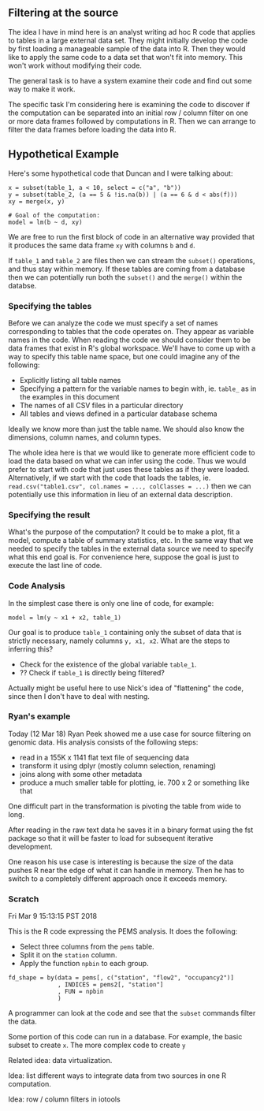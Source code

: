 ## Filtering at the source

The idea I have in mind here is an analyst writing ad hoc R code that
applies to tables in a large external data set. They might initially
develop the code by first loading a manageable sample of the data into R.
Then they would like to apply the same code to a data set that won't fit
into memory. This won't work without modifying their code.

The general task is to have a system examine their code and find out some
way to make it work.

The specific task I'm considering here is examining the code to discover if
the computation can be separated into an initial row / column filter on one
or more data frames followed by computations in R. Then we can arrange to
filter the data frames before loading the data into R.


## Hypothetical Example

Here's some hypothetical code that Duncan and I were talking about:

```{R}
x = subset(table_1, a < 10, select = c("a", "b"))
y = subset(table_2, (a == 5 & !is.na(b)) | (a == 6 & d < abs(f)))
xy = merge(x, y)

# Goal of the computation:
model = lm(b ~ d, xy)
```

We are free to run the first block of code in an alternative way provided
that it produces the same data frame `xy` with columns `b` and `d`.

If `table_1` and `table_2` are files then we can stream the
`subset()` operations, and thus stay within memory. If these tables are
coming from a database then we can potentially run both the `subset()` and
the `merge()` within the databse.


### Specifying the tables

Before we can analyze the code we must specify a set of names corresponding
to tables that the code operates on. They appear as variable names in the
code. When reading the code we should consider them to be data frames that
exist in R's global workspace. We'll have to come up with a way to specify
this table name space, but one could imagine any of the
following:

- Explicitly listing all table names
- Specifying a pattern for the variable names to begin with, ie. `table_`
  as in the examples in this document
- The names of all CSV files in a particular directory
- All tables and views defined in a particular database schema

Ideally we know more than just the table name. We should also know the
dimensions, column names, and column types. 

The whole idea here is that we would like to generate more efficient code
to load the data based on what we can infer using the code. Thus we would
prefer to start with code that just uses these tables as if they were
loaded. Alternatively, if we start with the code that loads the tables, ie.
`read.csv("table1.csv", col.names = ..., colClasses = ...)` then we can
potentially use this information in lieu of an external data description.


### Specifying the result

What's the purpose of the computation? It could be to make a plot, fit a
model, compute a table of summary statistics, etc. In the same way that we
needed to specify the tables in the external data source we need to specify
what this end goal is. For convenience here, suppose the goal is just to
execute the last line of code.


### Code Analysis

In the simplest case there is only one line of code, for example:

```{R}
model = lm(y ~ x1 + x2, table_1)
```

Our goal is to produce `table_1` containing only the subset of data that is
strictly necessary, namely columns `y, x1, x2`. What are the steps to
inferring this?

- Check for the existence of the global variable `table_1`.
- ?? Check if `table_1` is directly being filtered?

Actually might be useful here to use Nick's idea of "flattening" the code,
since then I don't have to deal with nesting.


### Ryan's example

Today (12 Mar 18) Ryan Peek showed me a use case for source filtering
on genomic data. His analysis consists of the following steps:

- read in a 155K x 1141 flat text file of sequencing data
- transform it using dplyr (mostly column selection, renaming)
- joins along with some other metadata
- produce a much smaller table for plotting, ie. 700 x 2 or something like
  that

One difficult part in the transformation is pivoting the table from wide to
long.

After reading in the raw text data he saves it in a binary format using the
fst package so that it will be faster to load for subsequent iterative
development.

One reason his use case is interesting is because the size of the data
pushes R near the edge of what it can handle in memory. Then he has to
switch to a completely different approach once it exceeds memory.



### Scratch

Fri Mar  9 15:13:15 PST 2018

This is the R code expressing the PEMS analysis. It does the following:

- Select three columns from the `pems` table.
- Split it on the `station` column.
- Apply the function `npbin` to each group.

```{R}
fd_shape = by(data = pems[, c("station", "flow2", "occupancy2")]
              , INDICES = pems2[, "station"]
              , FUN = npbin
              )
```

A programmer can look at the code and see that 
the `subset` commands filter the data. 

Some portion of this code can run in a database. For example, the basic
subset to create `x`. The more complex code to create `y` 

Related idea: data virtualization.

Idea: list different ways to integrate data from two sources in one R computation.

Idea: row / column filters in iotools

